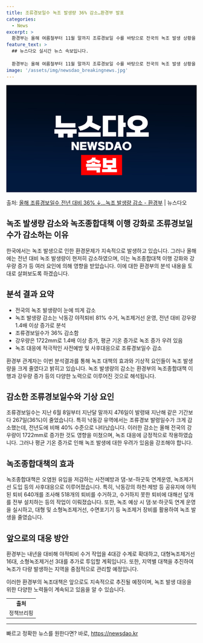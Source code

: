 ```yaml
---
title: 조류경보일수 녹조 발생량 36% 감소…환경부 발표
categories:
  - News
excerpt: >
  환경부는 올해 여름철부터 11월 말까지 조류경보일 수를 바탕으로 전국의 녹조 발생 상황을 분석한 결과, 지난…
feature_text: >
  ## 뉴스다오 실시간 뉴스 속보입니다.

  환경부는 올해 여름철부터 11월 말까지 조류경보일 수를 바탕으로 전국의 녹조 발생 상황을 분석한 결과, 지난…
image: '/assets/img/newsdao_breakingnews.jpg'
---
```


![뉴스다오 속보](/assets/img/newsdao_breakingnews.jpg)

<p>출처: <a href="https://newsdao.kr/2782" rel="dofollow">올해 조류경보일수 전년 대비 36% ↓…녹조 발생량 감소 - 환경부</a> | 뉴스다오</p>

<h2>녹조 발생량 감소와 녹조종합대책 이행 강화로 조류경보일수가 감소하는 이유</h2>
<p data-ke-size="size16"></p>

한국에서는 녹조 발생으로 인한 환경문제가 지속적으로 발생하고 있습니다. 그러나 올해에는 전년 대비 녹조 발생량이 현저히 감소하였으며, 이는 녹조종합대책 이행 강화와 강우량 증가 등 여러 요인에 의해 영향을 받았습니다. 이에 대한 환경부의 분석 내용을 토대로 살펴보도록 하겠습니다.

<h2 data-ke-size="size26">분석 결과 요약</h2>
<ul>
  <li>전국의 녹조 발생량이 눈에 띄게 감소</li>
  <li>녹조 발생량 감소는 낙동강 야적퇴비 81% 수거, 녹조제거선 운영, 전년 대비 강우량 1.4배 이상 증가로 분석</li>
  <li>조류경보일수가 36% 감소함</li>
  <li>강우량은 1722mm로 1.4배 이상 증가, 평균 기온 증가로 녹조 증가 우려 있음</li>
  <li>녹조 대응에 적극적인 사전예방 및 사후대응으로 조류경보일수 감소</li>
</ul>

환경부 관계자는 이번 분석결과를 통해 녹조 대책의 효과와 기상적 요인들이 녹조 발생량을 크게 줄였다고 밝히고 있습니다. 녹조 발생량의 감소는 환경부의 녹조종합대책 이행과 강우량 증가 등의 다양한 노력으로 이루어진 것으로 해석됩니다.

<h2 data-ke-size="size26">감소한 조류경보일수와 기상 요인</h2>
조류경보일수는 지난 6월 8일부터 지난달 말까지 476일이 발령돼 지난해 같은 기간보다 267일(36%)이 줄었습니다. 특히 낙동강 유역에서는 조류경보 발령일수가 크게 감소했는데, 전년도에 비해 40% 수준으로 나타났습니다. 이러한 감소는 올해 전국의 강우량이 1722mm로 증가한 것도 영향을 미쳤으며, 녹조 대응에 긍정적으로 작용하였습니다. 그러나 평균 기온 증가로 인해 녹조 발생에 대한 우려가 있음을 강조해야 합니다.

<h2 data-ke-size="size26">녹조종합대책의 효과</h2>
녹조종합대책은 오염원 유입을 저감하는 사전예방과 댐-보-하굿둑 연계운영, 녹조제거선 도입 등의 사후대응으로 이루어졌습니다. 특히, 낙동강의 하천·제방 등 공유지에 야적된 퇴비 640개를 조사해 518개의 퇴비를 수거하고, 수거하지 못한 퇴비에 대해선 덮개를 전부 설치하는 등의 작업이 이뤄졌습니다. 또한, 녹조 예상 시 댐·보·하굿둑 연계 운영을 실시하고, 대형 및 소형녹조제거선, 수면포기기 등 녹조제거 장비를 활용하여 녹조 발생을 줄였습니다.

<h2 data-ke-size="size26">앞으로의 대응 방안</h2>
환경부는 내년을 대비해 야적퇴비 수거 작업을 4대강 수계로 확대하고, 대형녹조제거선 16대, 소형녹조제거선 3대를 추가로 투입할 계획입니다. 또한, 지역별 대책을 추진하여 녹조가 다량 발생하는 지역을 중점적으로 관리할 예정입니다.

이러한 환경부의 녹조대책은 앞으로도 지속적으로 추진될 예정이며, 녹조 발생 대응을 위한 다양한 노력들이 계속되고 있음을 알 수 있습니다.

<p data-ke-size="size16"></p>
<table>
  <tr>
    <td style="text-align: center; height: 17px;"><b>출처</b></td>
  </tr>
  <tr>
    <td style="text-align: center; height: 17px;">정책브리핑 <a href="https://newsdao.kr/2782"></td>
  </tr>
</table>
<hr> 

빠르고 정확한 뉴스를 원한다면? 바로, <a href="https://newsdao.kr" rel="dofollow">https://newsdao.kr</a>


    
